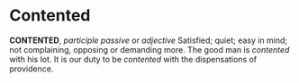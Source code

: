 # Contented

**CONTENTED**, _participle passive_ or _adjective_ Satisfied; quiet; easy in mind; not complaining, opposing or demanding more. The good man is _contented_ with his lot. It is our duty to be _contented_ with the dispensations of providence.
